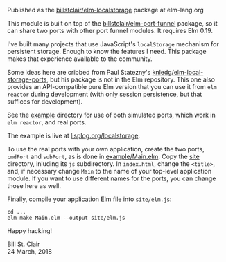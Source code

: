 Published as the [billstclair/elm-localstorage](http://package.elm-lang.org/packages/billstclair/elm-localstorage/latest) package at elm-lang.org

This module is built on top of the [billstclair/elm-port-funnel](http://package.elm-lang.org/packages/billstclair/elm-port-funnel/latest) package, so it can share two ports with other port funnel modules. It requires Elm 0.19.

I've built many projects that use JavaScript's `localStorage` mechanism for persistent storage. Enough to know the features I need. This package makes that experience available to the community.

Some ideas here are cribbed from Paul Statezny's [knledg/elm-local-storage-ports](https://github.com/knledg/elm-local-storage-ports), but his package is not in the Elm repository. This one also provides an API-compatible pure Elm version that you can use it from `elm reactor` during development (with only session persistence, but that suffices for development).

See the [example](https://github.com/billstclair/elm-localstorage/tree/master/example) directory for use of both simulated ports, which work in `elm reactor`, and real ports.

The example is live at [lisplog.org/localstorage](https://lisplog.org/localstorage/).

To use the real ports with your own application, create the two ports, `cmdPort` and `subPort`, as is done in [example/Main.elm](https://github.com/billstclair/elm-localstorage/tree/master/example/Main.elm). Copy the [site](https://github.com/billstclair/elm-localstorage/tree/master/site) directory, inluding its `js` subdirectory. In `index.html`, change the `<title>`, and, if necessary change `Main` to the name of your top-level application module. If you want to use different names for the ports, you can change those here as well.

Finally, compile your application Elm file into `site/elm.js`:

    cd ...
    elm make Main.elm --output site/elm.js
    
Happy hacking!

Bill St. Clair<br/>
24 March, 2018

